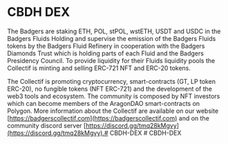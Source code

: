 # CBDH DEX

The Badgers are staking ETH, POL, stPOL, wstETH, USDT and USDC in the Badgers Fluids Holding and supervise the emission of the Badgers Fluids tokens by the Badgers Fluid Refinery in cooperation with the Badgers Diamonds Trust which is holding parts of each Fluid and the Badgers Presidency Council. To provide liquidity for their Fluids liquidity pools the Collectif is minting and selling ERC-721 NFT and ERC-20 tokens. 

The Collectif is promoting cryptocurrency, smart-contracts (GT, LP token ERC-20), no fungible tokens (NFT ERC-721) and the development of the web3 tools and ecosystem. The community is composed by NFT investors which can become members of the AragonDAO smart-contracts on Polygon. More information about the Collectif are available on our website [https://badgerscollectif.com](https://badgerscollectif.com) and on the community discord server [https://discord.gg/tmq28kMgvy](https://discord.gg/tmq28kMgvy).#   C B D H - D E X 
 
 #   C B D H - D E X 
 
 